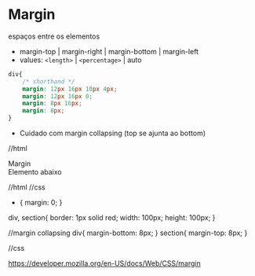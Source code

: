 # Margin

espaços entre os elementos

- margin-top | margin-right | margin-bottom | margin-left
- values: `<length>` | `<percentage>` | auto

```css
div{
    /* shorthand */
    margin: 12px 16px 10px 4px;
    margin: 12px 16px 0;
    margin: 8px 16px;
    margin: 8px;
}
```

* Cuidado com margin collapsing (top se ajunta ao bottom)

//html
<div>Margin</div>

<section> Elemento abaixo</section>

//html
//css

* {
    margin: 0;
}

div, section{
    border: 1px solid red;
    width: 100px;
    height: 100px;
}

//margin collapsing
div{
    margin-bottom: 8px;
}
section{
    margin-top: 8px;
}

//css


https://developer.mozilla.org/en-US/docs/Web/CSS/margin